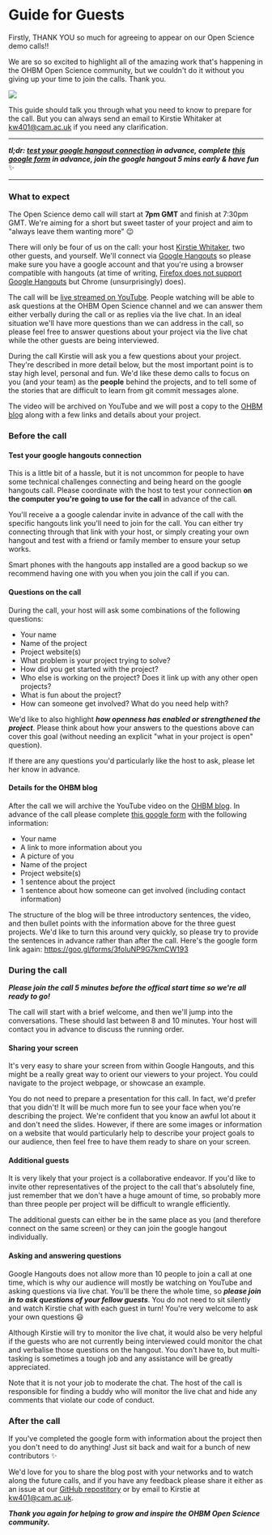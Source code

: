 # Guide for Guests

Firstly, THANK YOU so much for agreeing to appear on our Open Science demo calls!!

We are so so excited to highlight all of the amazing work that's happening in the OHBM Open Science community, but we couldn't do it without you giving up your time to join the calls. Thank you.

![](https://media.giphy.com/media/11sBLVxNs7v6WA/giphy.gif)

This guide should talk you through what you need to know to prepare for the call. But you can always send an email to Kirstie Whitaker at [kw401@cam.ac.uk](mailto:kw401@cam.ac.uk) if you need any clarification.

---

***tl;dr: [test your google hangout connection](#test-your-google-hangouts-connection) in advance, complete [this google form](https://goo.gl/forms/3foIuNP9G7kmCW193) in advance, join the google hangout 5 mins early & have fun*** :sparkles:

---

### What to expect

The Open Science demo call will start at **7pm GMT** and finish at 7:30pm GMT. We're aiming for a short but sweet taster of your project and aim to "always leave them wanting more" :wink:

There will only be four of us on the call: your host [Kirstie Whitaker](https://github.com/KirstieJane), two other guests, and yourself. We'll connect via [Google Hangouts](https://hangouts.google.com/) so please make sure you have a google account and that you're using a browser compatible with hangouts (at time of writing, [Firefox does not support Google Hangouts](https://gsuiteupdates.googleblog.com/2017/02/google-hangouts-temporary-issues-with-firefox.html?m=1) but Chrome (unsurprisingly) does).

The call will be [live streamed on YouTube](https://www.youtube.com/channel/UChvSitFvqGDeA1y7MJs4CGQ). People watching will be able to ask questions at the OHBM Open Science channel and we can answer them either verbally during the call or as replies via the live chat. In an ideal situation we'll have more questions than we can address in the call, so please feel free to answer questions about your project via the live chat while the other guests are being interviewed.

During the call Kirstie will ask you a few questions about your project. They're described in more detail below, but the most important point is to stay high level, personal and fun. We'd like these demo calls to focus on you (and your team) as the **people** behind the projects, and to tell some of the stories that are difficult to learn from git commit messages alone.

The video will be archived on YouTube and we will post a copy to the [OHBM blog](https://www.ohbmbrainmappingblog.com/) along  with a few links and details about your project.

### Before the call

#### Test your google hangouts connection

This is a little bit of a hassle, but it is not uncommon for people to have some technical challenges connecting and being heard on the google hangouts call. Please coordinate with the host to test your connection **on the computer you're going to use for the call** in advance of the call.

You'll receive a a google calendar invite in advance of the call with the specific hangouts link you'll need to join for the call. You can either try connecting through that link with your host, or simply creating your own hangout and test with a friend or family member to ensure your setup works.

Smart phones with the hangouts app installed are a good backup so we recommend having one with you when you join the call if you can.

#### Questions on the call

During the call, your host will ask some combinations of the following questions:

* Your name
* Name of the project
* Project website(s)
* What problem is your project trying to solve?
* How did you get started with the project?
* Who else is working on the project? Does it link up with any other open projects?
* What is fun about the project?
* How can someone get involved? What do you need help with?

We'd like to also highlight ***how openness has enabled or strengthened the project***. Please think about how your answers to the questions above can cover this goal (without needing an explicit "what in your project is open" question).

If there are any questions you'd particularly like the host to ask, please let her know in advance.

#### Details for the OHBM blog

After the call we will archive the YouTube video on the [OHBM blog](https://www.ohbmbrainmappingblog.com/). In advance of the call please complete [this google form](https://goo.gl/forms/3foIuNP9G7kmCW193) with the following information:

* Your name
* A link to more information about you
* A picture of you
* Name of the project
* Project website(s)
* 1 sentence about the project
* 1 sentence about how someone can get involved (including contact information)

The structure of the blog will be three introductory sentences, the video, and then bullet points with the information above for the three guest projects. We'd like to turn this around very quickly, so please try to provide the sentences in advance rather than after the call. Here's the google form link again: https://goo.gl/forms/3foIuNP9G7kmCW193

### During the call

***Please join the call 5 minutes before the offical start time so we're all ready to go!***

The call will start with a brief welcome, and then we'll jump into the conversations. These should last between 8 and 10 minutes. Your host will contact you in advance to discuss the running order.

#### Sharing your screen

It's very easy to share your screen from within Google Hangouts, and this might be a really great way to orient our viewers to your project. You could navigate to the project webpage, or showcase an example.

You do not need to prepare a presentation for this call. In fact, we'd prefer that you didn't! It will be much more fun to see your face when you're describing the project. We're confident that you know an awful lot about it and don't need the slides. However, if there are some images or information on a website that would particularly help to describe your project goals to our audience, then feel free to have them ready to share on your screen.

#### Additional guests

It is very likely that your project is a collaborative endeavor. If you'd like to invite other representatives of the project to the call that's absolutely fine, just remember that we don't have a huge amount of time, so probably more than three people per project will be difficult to wrangle efficiently.

The additional guests can either be in the same place as you (and therefore connect on the same screen) or they can join the google hangout individually.

#### Asking and answering questions

Google Hangouts does not allow more than 10 people to join a call at one time, which is why our audience will mostly be watching on YouTube and asking questions via live chat. You'll be there the whole time, so ***please join in to ask questions of your fellow guests***. You do not need to sit silently and watch Kirstie chat with each guest in turn! You're very welcome to ask your own questions :smiley:

Although Kirstie will try to monitor the live chat, it would also be very helpful if the guests who are not currently being interviewed could monitor the chat and verbalise those questions on the hangout. You don't have to, but multi-tasking is sometimes a tough job and any assistance will be greatly appreciated.

Note that it is not your job to moderate the chat. The host of the call is responsible for finding a buddy who will monitor the live chat and hide any comments that violate our code of conduct.

### After the call

If you've completed the google form with information about the project then you don't need to do anything! Just sit back and wait for a bunch of new contributors :sparkles:

We'd love for you to share the blog post with your networks and to watch along the future calls, and if you have any feedback please share it either as an issue at our [GitHub repostitory](https://github.com/ohbm/OpenScienceDemoCalls) or by email to Kirstie at [kw401@cam.ac.uk](mailto:kw401@cam.ac.uk).

***Thank you again for helping to grow and inspire the OHBM Open Science community.***
